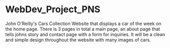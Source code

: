 # WebDev_Project_PNS
John O'Reilly's Cars Collection Website that displays a car of the week on the home page. 
There is 3 pages in total a main page, an about page that tells johns story and contact page with a form for inquiries.
It will be a clean and simple design throughout the website with many images of cars.
